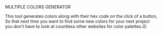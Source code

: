 MULTIPLE COLORS GENERATOR

This tool generates colors along with their hex code on the click of a button, So that next time you want to find some new colors for your next project you don't have to look at countless other websites for color palettes.😉